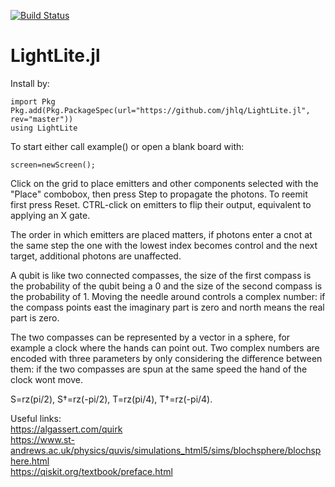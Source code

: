 [![Build Status](https://travis-ci.org/jhlq/LightLite.jl.svg?branch=master)](https://travis-ci.org/jhlq/LightLite.jl)

# LightLite.jl
Install by:
```
import Pkg
Pkg.add(Pkg.PackageSpec(url="https://github.com/jhlq/LightLite.jl", rev="master"))
using LightLite
```

To start either call example() or open a blank board with:
```
screen=newScreen();
```

Click on the grid to place emitters and other components selected with the "Place" combobox, then press Step to propagate the photons. To reemit first press Reset. CTRL-click on emitters to flip their output, equivalent to applying an X gate.

The order in which emitters are placed matters, if photons enter a cnot at the same step the one with the lowest index becomes control and the next target, additional photons are unaffected.

A qubit is like two connected compasses, the size of the first compass is the probability of the qubit being a 0 and the size of the second compass is the probability of 1. Moving the needle around controls a complex number: if the compass points east the imaginary part is zero and north means the real part is zero.

The two compasses can be represented by a vector in a sphere, for example a clock where the hands can point out. Two complex numbers are encoded with three parameters by only considering the difference between them: if the two compasses are spun at the same speed the hand of the clock wont move.

S=rz(pi/2), S†=rz(-pi/2), T=rz(pi/4), T†=rz(-pi/4).

Useful links:  
https://algassert.com/quirk  
https://www.st-andrews.ac.uk/physics/quvis/simulations_html5/sims/blochsphere/blochsphere.html  
https://qiskit.org/textbook/preface.html
